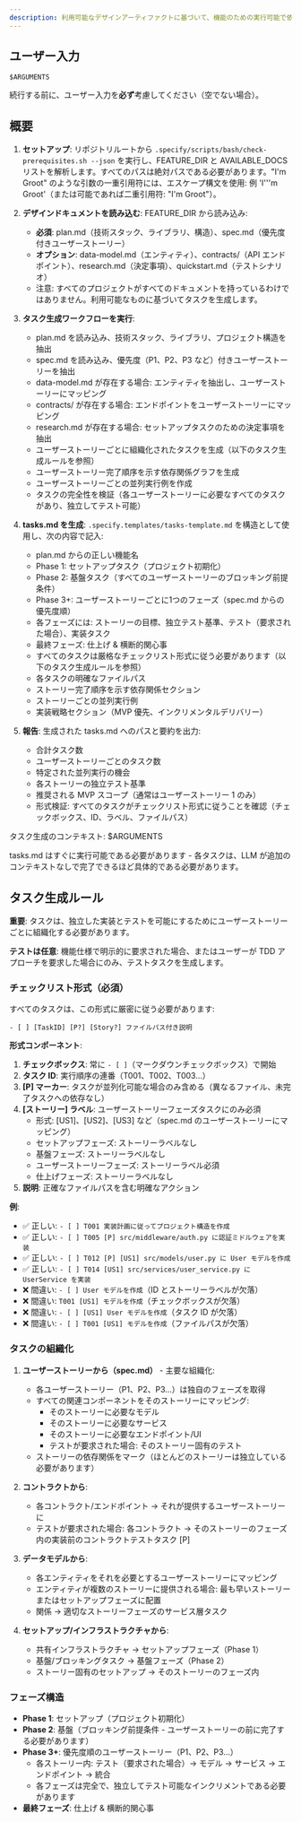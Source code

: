 ```yaml
---
description: 利用可能なデザインアーティファクトに基づいて、機能のための実行可能で依存関係順に並べられた tasks.md を生成します。
---
```


## ユーザー入力

```text
$ARGUMENTS
```

続行する前に、ユーザー入力を**必ず**考慮してください（空でない場合）。

## 概要

1. **セットアップ**: リポジトリルートから `.specify/scripts/bash/check-prerequisites.sh --json` を実行し、FEATURE_DIR と AVAILABLE_DOCS リストを解析します。すべてのパスは絶対パスである必要があります。"I'm Groot" のような引数の一重引用符には、エスケープ構文を使用: 例 'I'\''m Groot'（または可能であれば二重引用符: "I'm Groot"）。

2. **デザインドキュメントを読み込む**: FEATURE_DIR から読み込み:
   - **必須**: plan.md（技術スタック、ライブラリ、構造）、spec.md（優先度付きユーザーストーリー）
   - **オプション**: data-model.md（エンティティ）、contracts/（API エンドポイント）、research.md（決定事項）、quickstart.md（テストシナリオ）
   - 注意: すべてのプロジェクトがすべてのドキュメントを持っているわけではありません。利用可能なものに基づいてタスクを生成します。

3. **タスク生成ワークフローを実行**:
   - plan.md を読み込み、技術スタック、ライブラリ、プロジェクト構造を抽出
   - spec.md を読み込み、優先度（P1、P2、P3 など）付きユーザーストーリーを抽出
   - data-model.md が存在する場合: エンティティを抽出し、ユーザーストーリーにマッピング
   - contracts/ が存在する場合: エンドポイントをユーザーストーリーにマッピング
   - research.md が存在する場合: セットアップタスクのための決定事項を抽出
   - ユーザーストーリーごとに組織化されたタスクを生成（以下のタスク生成ルールを参照）
   - ユーザーストーリー完了順序を示す依存関係グラフを生成
   - ユーザーストーリーごとの並列実行例を作成
   - タスクの完全性を検証（各ユーザーストーリーに必要なすべてのタスクがあり、独立してテスト可能）

4. **tasks.md を生成**: `.specify.templates/tasks-template.md` を構造として使用し、次の内容で記入:
   - plan.md からの正しい機能名
   - Phase 1: セットアップタスク（プロジェクト初期化）
   - Phase 2: 基盤タスク（すべてのユーザーストーリーのブロッキング前提条件）
   - Phase 3+: ユーザーストーリーごとに1つのフェーズ（spec.md からの優先度順）
   - 各フェーズには: ストーリーの目標、独立テスト基準、テスト（要求された場合）、実装タスク
   - 最終フェーズ: 仕上げ & 横断的関心事
   - すべてのタスクは厳格なチェックリスト形式に従う必要があります（以下のタスク生成ルールを参照）
   - 各タスクの明確なファイルパス
   - ストーリー完了順序を示す依存関係セクション
   - ストーリーごとの並列実行例
   - 実装戦略セクション（MVP 優先、インクリメンタルデリバリー）

5. **報告**: 生成された tasks.md へのパスと要約を出力:
   - 合計タスク数
   - ユーザーストーリーごとのタスク数
   - 特定された並列実行の機会
   - 各ストーリーの独立テスト基準
   - 推奨される MVP スコープ（通常はユーザーストーリー 1 のみ）
   - 形式検証: すべてのタスクがチェックリスト形式に従うことを確認（チェックボックス、ID、ラベル、ファイルパス）

タスク生成のコンテキスト: $ARGUMENTS

tasks.md はすぐに実行可能である必要があります - 各タスクは、LLM が追加のコンテキストなしで完了できるほど具体的である必要があります。

## タスク生成ルール

**重要**: タスクは、独立した実装とテストを可能にするためにユーザーストーリーごとに組織化する必要があります。

**テストは任意**: 機能仕様で明示的に要求された場合、またはユーザーが TDD アプローチを要求した場合にのみ、テストタスクを生成します。

### チェックリスト形式（必須）

すべてのタスクは、この形式に厳密に従う必要があります:

```text
- [ ] [TaskID] [P?] [Story?] ファイルパス付き説明
```

**形式コンポーネント**:

1. **チェックボックス**: 常に `- [ ]`（マークダウンチェックボックス）で開始
2. **タスク ID**: 実行順序の連番（T001、T002、T003...）
3. **[P] マーカー**: タスクが並列化可能な場合のみ含める（異なるファイル、未完了タスクへの依存なし）
4. **[ストーリー] ラベル**: ユーザーストーリーフェーズタスクにのみ必須
   - 形式: [US1]、[US2]、[US3] など（spec.md のユーザーストーリーにマッピング）
   - セットアップフェーズ: ストーリーラベルなし
   - 基盤フェーズ: ストーリーラベルなし
   - ユーザーストーリーフェーズ: ストーリーラベル必須
   - 仕上げフェーズ: ストーリーラベルなし
5. **説明**: 正確なファイルパスを含む明確なアクション

**例**:

- ✅ 正しい: `- [ ] T001 実装計画に従ってプロジェクト構造を作成`
- ✅ 正しい: `- [ ] T005 [P] src/middleware/auth.py に認証ミドルウェアを実装`
- ✅ 正しい: `- [ ] T012 [P] [US1] src/models/user.py に User モデルを作成`
- ✅ 正しい: `- [ ] T014 [US1] src/services/user_service.py に UserService を実装`
- ❌ 間違い: `- [ ] User モデルを作成`（ID とストーリーラベルが欠落）
- ❌ 間違い: `T001 [US1] モデルを作成`（チェックボックスが欠落）
- ❌ 間違い: `- [ ] [US1] User モデルを作成`（タスク ID が欠落）
- ❌ 間違い: `- [ ] T001 [US1] モデルを作成`（ファイルパスが欠落）

### タスクの組織化

1. **ユーザーストーリーから（spec.md）** - 主要な組織化:
   - 各ユーザーストーリー（P1、P2、P3...）は独自のフェーズを取得
   - すべての関連コンポーネントをそのストーリーにマッピング:
     - そのストーリーに必要なモデル
     - そのストーリーに必要なサービス
     - そのストーリーに必要なエンドポイント/UI
     - テストが要求された場合: そのストーリー固有のテスト
   - ストーリーの依存関係をマーク（ほとんどのストーリーは独立している必要があります）

2. **コントラクトから**:
   - 各コントラクト/エンドポイント → それが提供するユーザーストーリーに
   - テストが要求された場合: 各コントラクト → そのストーリーのフェーズ内の実装前のコントラクトテストタスク [P]

3. **データモデルから**:
   - 各エンティティをそれを必要とするユーザーストーリーにマッピング
   - エンティティが複数のストーリーに提供される場合: 最も早いストーリーまたはセットアップフェーズに配置
   - 関係 → 適切なストーリーフェーズのサービス層タスク

4. **セットアップ/インフラストラクチャから**:
   - 共有インフラストラクチャ → セットアップフェーズ（Phase 1）
   - 基盤/ブロッキングタスク → 基盤フェーズ（Phase 2）
   - ストーリー固有のセットアップ → そのストーリーのフェーズ内

### フェーズ構造

- **Phase 1**: セットアップ（プロジェクト初期化）
- **Phase 2**: 基盤（ブロッキング前提条件 - ユーザーストーリーの前に完了する必要があります）
- **Phase 3+**: 優先度順のユーザーストーリー（P1、P2、P3...）
  - 各ストーリー内: テスト（要求された場合）→ モデル → サービス → エンドポイント → 統合
  - 各フェーズは完全で、独立してテスト可能なインクリメントである必要があります
- **最終フェーズ**: 仕上げ & 横断的関心事
